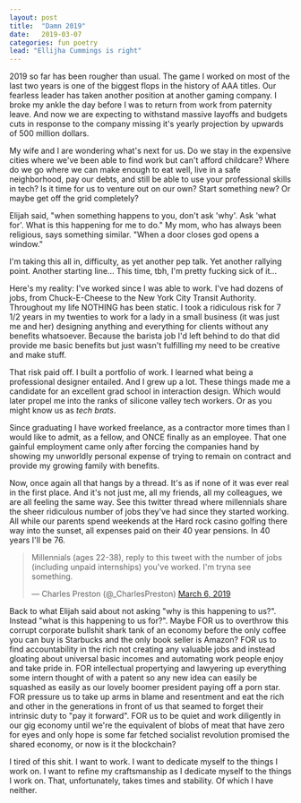 ```yaml
---
layout: post
title:  "Damn 2019"
date:   2019-03-07
categories: fun poetry
lead: "Ellijha Cummings is right"
---
```


2019 so far has been rougher than usual. The game I worked on most of the last two years is one of the biggest flops in the history of AAA titles. Our fearless leader has taken another position at another gaming company. I broke my ankle the day before I was to return from work from paternity leave. And now we are expecting to withstand massive layoffs and budgets cuts in response to the company missing it's yearly projection by upwards of 500 million dollars.

My wife and I are wondering what's next for us. Do we stay in the expensive cities where we've been able to find work but can't afford childcare? Where do we go where we can make enough to eat well, live in a safe neighborhood, pay our debts, and still be able to use your professional skills in tech? Is it time for us to venture out on our own? Start something new? Or maybe get off the grid completely?

Elijah said, "when something happens to you, don't ask 'why'. Ask 'what for'. What is this happening for me to do." My mom, who has always been religious, says something similar. "When a door closes god opens a window."

I'm taking this all in, difficulty, as yet another pep talk. Yet another rallying point. Another starting line... This time, tbh, I'm pretty fucking sick of it...

Here's my reality: I've worked since I was able to work. I've had dozens of jobs, from Chuck-E-Cheese to the New York City Transit Authority. Throughout my life NOTHING has been static. I took a ridiculous risk for 7 1/2 years in my twenties to work for a lady in a small business (it was just me and her) designing anything and everything for clients without any benefits whatsoever. Because the barista job I'd left behind to do that did provide me basic benefits but just wasn't fulfilling my need to be creative and make stuff.

That risk paid off. I built a portfolio of work. I learned what being a professional designer entailed. And I grew up a lot. These things made me a candidate for an excellent grad school in interaction design. Which would later propel me into the ranks of silicone valley tech workers. Or as you might know us as <i>tech brats</i>.

Since graduating I have worked freelance, as a contractor more times than I would like to admit, as a fellow, and ONCE finally as an employee. That one gainful employment came only after forcing the companies hand by showing my unworldly personal expense of trying to remain on contract and provide my growing family with benefits. 

Now, once again all that hangs by a thread. It's as if none of it was ever real in the first place. And it's not just me, all my friends, all my colleagues, we are all feeling the same way. See this twitter thread where millennials share the sheer ridiculous number of jobs they've had since they started working. All while our parents spend weekends at the Hard rock casino golfing there way into the sunset, all expenses paid on their 40 year pensions. In 40 years I'll be 76.

<blockquote class="twitter-tweet" data-lang="en"><p lang="en" dir="ltr">Millennials (ages 22-38), reply to this tweet with the number of jobs (including unpaid internships) you&#39;ve worked. I&#39;m tryna see something.</p>&mdash; Charles Preston (@_CharlesPreston) <a href="https://twitter.com/_CharlesPreston/status/1103313694774181888?ref_src=twsrc%5Etfw">March 6, 2019</a></blockquote>
<script async src="https://platform.twitter.com/widgets.js" charset="utf-8"></script>

Back to what Elijah said about not asking "why is this happening to us?". Instead "what is this happening to us for?". Maybe FOR us to overthrow this corrupt corporate bullshit shark tank of an economy before the only coffee you can buy is Starbucks and the only book seller is Amazon? FOR us to find accountability in the rich not creating any valuable jobs and instead gloating about universal basic incomes and automating work people enjoy and take pride in. FOR intellectual propertying and lawyering up everything some intern thought of with a patent so any new idea can easily be squashed as easily as our lovely boomer president paying off a porn star. FOR pressure us to take up arms in blame and resentment and eat the rich and other in the generations in front of us that seamed to forget their intrinsic duty to "pay it forward". FOR us to be quiet and work diligently in our gig economy until we're the equivalent of blobs of meat that have zero for eyes and only hope is some far fetched socialist revolution promised the shared economy, or now is it the blockchain?

I tired of this shit. I want to work. I want to dedicate myself to the things I work on. I want to refine my craftsmanship as I dedicate myself to the things I work on. That, unfortunately, takes times and stability. Of which I have neither.